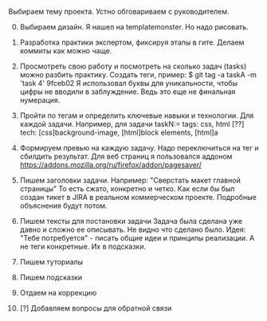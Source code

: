Выбираем тему проекта.
Устно обговариваем с руководителем.

0. Выбираем дизайн.
Я нашел на templatemonster.
Но надо рисовать.

1. Разработка практики экспертом, фиксируя этапы в гите.
Делаем коммиты как можно чаще.

2. Просмотреть свою работу и посмотреть на сколько задач (tasks) можно разбить практику.
Создать теги, пример:
$ git tag -a taskA -m 'task 4' 9fceb02
Я использовал буквы для уникальности, чтобы цифры не вводили в заблуждение. Ведь это еще не финальная нумерация.

3. Пройти по тегам и определить ключевые навыки и технологии. Для каждой задачи.
Например, для задачи taskN:=
tags: css, html
[??] tech: [css]background-image, [html]block elements, [html]a

4. Формируем превью на каждую задачу.
Надо переключиться на тег и сбилдить результат.
Для веб страниц я пользовался аддоном https://addons.mozilla.org/ru/firefox/addon/pagesaver/

5. Пишем заголовки задачи.
Например: "Сверстать макет главной страницы"
То есть сжато, конкретно и четко. Как если бы был создан тикет в JIRA в реальном коммерческом проекте.
Подробные объяснения будут потом.


6. Пишем тексты для постановки задачи
Задача была сделана уже давно и сложно ее описывать. Не видно что сделано было.
Идея: "Тебе потребуется" - писать общие идеи и принципы реализации.
А не теги конкретные. Их в подсказки.


7. Пишем туториалы

8. Пишем подсказки

9. Отдаем на коррекцию

10. [?] Добавляем вопросы для обратной связи